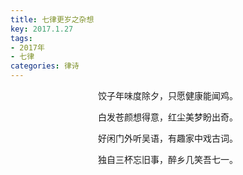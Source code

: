 ```yaml
---
title: 七律更岁之杂想
key: 2017.1.27
tags: 
- 2017年 
- 七律
categories: 律诗
---
```


<p align="center">饺子年味度除夕，只愿健康能闻鸡。
</p>
<p align="center">白发苍颜想得意，红尘美梦盼出奇。
</p>
<p align="center">好闲门外听吴语，有趣家中戏古词。
</p>
<p align="center">独自三杯忘旧事，醉乡几笑吾七一。
</p>
